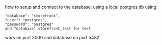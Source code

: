how to setup and connect to the database:
using a local postgres db using:

    "database": "storefront",
    "user": "postgres",
    "password": "postgres"
    and "database":storefront_test for test

wors on port 3000 and database on port 5432
